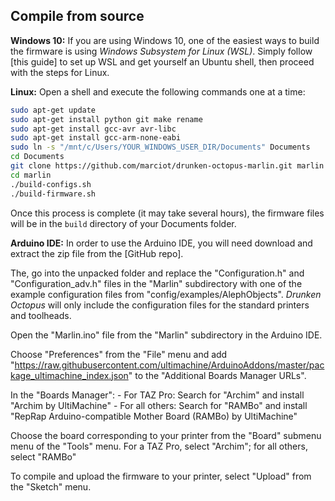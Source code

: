 ## Compile from source

**Windows 10:** If you are using Windows 10, one of the easiest ways to build the firmware is using *Windows Subsystem for Linux (WSL)*. Simply follow [this guide] to set up WSL and get yourself an Ubuntu shell, then proceed with the steps for Linux.

**Linux:** Open a shell and execute the following commands one at a time:

```bash
sudo apt-get update
sudo apt-get install python git make rename
sudo apt-get install gcc-avr avr-libc
sudo apt-get install gcc-arm-none-eabi
sudo ln -s "/mnt/c/Users/YOUR_WINDOWS_USER_DIR/Documents" Documents
cd Documents
git clone https://github.com/marciot/drunken-octopus-marlin.git marlin
cd marlin
./build-configs.sh
./build-firmware.sh
```

Once this process is complete (it may take several hours), the firmware files will be in the `build` directory of your Documents folder.

**Arduino IDE:** In order to use the Arduino IDE, you will need download and extract the zip file from the [GitHub repo].

The, go into the unpacked folder and replace the "Configuration.h" and "Configuration_adv.h" files in the "Marlin" subdirectory with one of the example configuration files from "config/examples/AlephObjects". *Drunken Octopus* will only include the configuration files for the standard printers and toolheads.

Open the "Marlin.ino" file from the "Marlin" subdirectory in the Arduino IDE.

Choose "Preferences" from the "File" menu and add "https://raw.githubusercontent.com/ultimachine/ArduinoAddons/master/package_ultimachine_index.json" to the "Additional Boards Manager URLs".

In the "Boards Manager":
    - For TAZ Pro: Search for "Archim" and install "Archim by UltiMachine"
    - For all others: Search for "RAMBo" and install "RepRap Arduino-compatible Mother Board (RAMBo) by UltiMachine"

Choose the board corresponding to your printer from the "Board" submenu menu of the "Tools" menu. For a TAZ Pro, select "Archim"; for all others, select "RAMBo"

To compile and upload the firmware to your printer, select "Upload" from the "Sketch" menu.